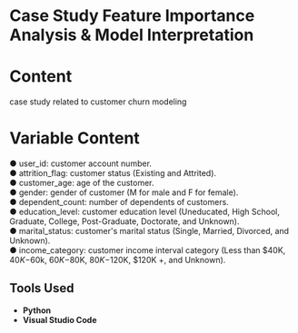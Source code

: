 # Case Study Feature Importance Analysis & Model Interpretation 

# Content
case study related to customer churn modeling

# Variable Content  
● user_id: customer account number.  
● attrition_flag: customer status (Existing and Attrited).  
● customer_age: age of the customer.  
● gender: gender of customer (M for male and F for female).  
● dependent_count: number of dependents of customers.  
● education_level: customer education level (Uneducated, High School, Graduate, College, Post-Graduate, Doctorate, and Unknown).  
● marital_status: customer's marital status (Single, Married, Divorced, and Unknown).  
● income_category: customer income interval category (Less than $40K, $40K-$60k, $60K-$80K, $80K-$120K, $120K +, and Unknown).  

## Tools Used
- **Python**
- **Visual Studio Code**
